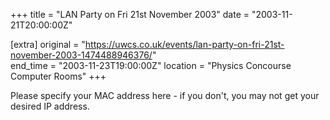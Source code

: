 +++
title = "LAN Party on Fri 21st November 2003"
date = "2003-11-21T20:00:00Z"

[extra]
original = "https://uwcs.co.uk/events/lan-party-on-fri-21st-november-2003-1474488946376/"    
end_time = "2003-11-23T19:00:00Z"
location = "Physics Concourse Computer Rooms"
+++

Please specify your MAC address here - if you don't, you may not get your desired IP address.

